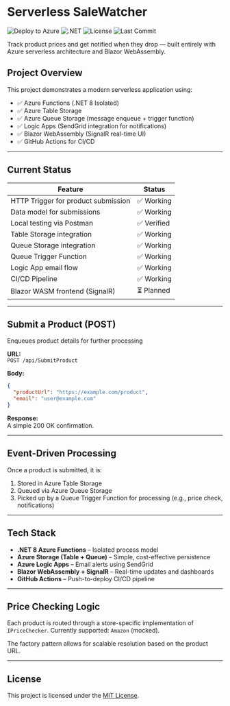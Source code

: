 ﻿# Serverless SaleWatcher

![Deploy to Azure](https://github.com/Ciaran-Codes/ServerlessSaleWatcher/actions/workflows/master_PriceChecker.yml/badge.svg)
![.NET](https://img.shields.io/badge/.NET-8.0-blue)
![License](https://img.shields.io/github/license/Ciaran-Codes/ServerlessSaleWatcher)
![Last Commit](https://img.shields.io/github/last-commit/Ciaran-Codes/ServerlessSaleWatcher)

Track product prices and get notified when they drop — built entirely with Azure serverless architecture and Blazor WebAssembly.

## Project Overview

This project demonstrates a modern serverless application using:

- ✅ Azure Functions (.NET 8 Isolated)
- ✅ Azure Table Storage
- ✅ Azure Queue Storage (message enqueue + trigger function)
- ✅ Logic Apps (SendGrid integration for notifications)
- ✅ Blazor WebAssembly (SignalR real-time UI)
- ✅ GitHub Actions for CI/CD

---

## Current Status

| Feature                     | Status     |
|----------------------------|------------|
| HTTP Trigger for product submission | ✅ Working |
| Data model for submissions          | ✅ Working |
| Local testing via Postman           | ✅ Verified |
| Table Storage integration           | ✅ Working |
| Queue Storage integration           | ✅ Working |
| Queue Trigger Function              | ✅ Working |
| Logic App email flow                | ✅ Working |
| CI/CD Pipeline                      | ✅ Working |
| Blazor WASM frontend (SignalR)      | ⏳ Planned |

---

## Submit a Product (POST)
Enqueues product details for further processing

**URL:**  
`POST /api/SubmitProduct`

**Body:**  
```json
{
  "productUrl": "https://example.com/product",
  "email": "user@example.com"
}
```

**Response:**  
A simple 200 OK confirmation.

---

## Event-Driven Processing

Once a product is submitted, it is:
1. Stored in Azure Table Storage
2. Queued via Azure Queue Storage
3. Picked up by a Queue Trigger Function for processing (e.g., price check, notifications)

---

## Tech Stack

- **.NET 8 Azure Functions** – Isolated process model
- **Azure Storage (Table + Queue)** – Simple, cost-effective persistence
- **Azure Logic Apps** – Email alerts using SendGrid
- **Blazor WebAssembly + SignalR** – Real-time updates and dashboards
- **GitHub Actions** – Push-to-deploy CI/CD pipeline

---

## Price Checking Logic

Each product is routed through a store-specific implementation of `IPriceChecker`.
Currently supported: `Amazon` (mocked).

The factory pattern allows for scalable resolution based on the product URL.

---

## License

This project is licensed under the [MIT License](LICENSE).
